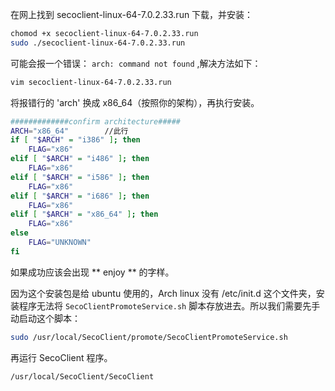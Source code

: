 在网上找到 secoclient-linux-64-7.0.2.33.run 下载，并安装：
```sh
chomod +x secoclient-linux-64-7.0.2.33.run
sudo ./secoclient-linux-64-7.0.2.33.run
```
可能会报一个错误： `arch: command not found` ,解决方法如下：
```bash
vim secoclient-linux-64-7.0.2.33.run
```
将报错行的 'arch' 换成 x86_64（按照你的架构），再执行安装。
```sh
#############confirm architecture#####
ARCH="x86_64"        //此行
if [ "$ARCH" = "i386" ]; then
    FLAG="x86"
elif [ "$ARCH" = "i486" ]; then
    FLAG="x86"
elif [ "$ARCH" = "i586" ]; then
    FLAG="x86"
elif [ "$ARCH" = "i686" ]; then
    FLAG="x86"
elif [ "$ARCH" = "x86_64" ]; then
    FLAG="x86"
else
    FLAG="UNKNOWN"
fi
```
如果成功应该会出现 ** enjoy ** 的字样。

因为这个安装包是给 ubuntu 使用的，Arch linux 没有 /etc/init.d 这个文件夹，安装程序无法将 `SecoClientPromoteService.sh` 脚本存放进去。所以我们需要先手动启动这个脚本：
```sh
sudo /usr/local/SecoClient/promote/SecoClientPromoteService.sh
```
再运行 SecoClient 程序。
```
/usr/local/SecoClient/SecoClient
```